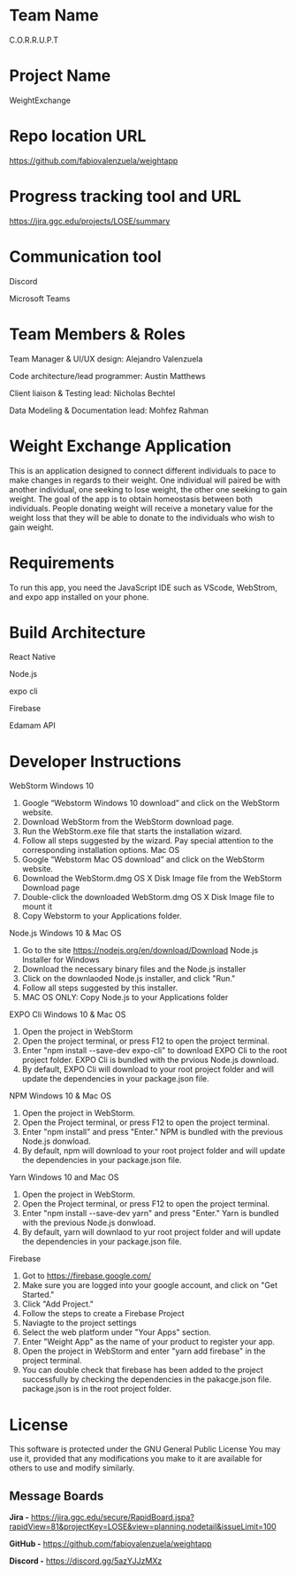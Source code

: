 # Team Name

C.O.R.R.U.P.T

# Project Name

WeightExchange

# Repo location URL

https://github.com/fabiovalenzuela/weightapp

# Progress tracking tool and URL

https://jira.ggc.edu/projects/LOSE/summary


# Communication tool

Discord

Microsoft Teams


# Team Members & Roles

Team Manager & UI/UX design: 
Alejandro Valenzuela

Code architecture/lead programmer:
Austin Matthews

Client liaison & Testing lead: 
Nicholas Bechtel

Data Modeling & Documentation lead:
Mohfez Rahman


# Weight Exchange Application

This is an application designed to connect different individuals to pace to make changes in regards to their weight. One individual will paired be with another individual, one seeking to lose weight, the other one seeking to gain weight. The goal of the app is to obtain homeostasis between both individuals. People donating weight will receive a monetary value for the weight loss that they will be able to donate to the individuals who wish to gain weight. 




# Requirements

To run this app, you need the JavaScript IDE such as VScode, WebStrom, and expo app installed on your phone.

# Build Architecture

React Native  

Node.js

expo cli

Firebase

Edamam API

# Developer Instructions

WebStorm
Windows 10
1.	Google “Webstorm Windows 10 download” and click on the WebStorm website.
2.	Download WebStorm from the WebStorm download page.
3.	Run the WebStorm.exe file that starts the installation wizard.
4.	Follow all steps suggested by the wizard. Pay special attention to the corresponding installation options.
Mac OS
1.	Google “Webstorm Mac OS download” and click on the WebStorm website.
2.	Download the WebStorm.dmg OS X Disk Image file from the WebStorm Download page
3.	Double-click the downloaded WebStorm.dmg OS X Disk Image file to mount it
4.	Copy Webstorm to your Applications folder.

Node.js
Windows 10 & Mac OS
1.  Go to the site https://nodejs.org/en/download/Download Node.js Installer for Windows
2.  Download the necessary binary files and the Node.js installer
3.  Click on the downlaoded Node.js installer, and click "Run."
4.  Follow all steps suggested by this installer. 
5.  MAC OS ONLY: Copy Node.js to your Applications folder

EXPO Cli
Windows 10 & Mac OS
1.  Open the project in WebStorm
2.  Open the project terminal, or press F12 to open the project terminal.
3.  Enter "npm install --save-dev expo-cli" to download EXPO Cli to the root project folder. EXPO Cli is bundled with the prvious Node.js download.
4.  By default, EXPO Cli will download to your root project folder and will update the dependencies in your package.json file.

NPM
Windows 10 & Mac OS
1.  Open the project in WebStorm.
2.  Open the Project terminal, or press F12 to open the project terminal.
3.  Enter "npm install" and press "Enter." NPM is bundled with the previous Node.js donwload.
4.  By default, npm will download to your root project folder and will update the dependencies in your package.json file.

Yarn
Windows 10 and Mac OS
1.  Open the project in WebStorm.
2.  Open the Project terminal, or press F12 to open the project terminal.
3.  Enter "npm install --save-dev yarn" and press "Enter." Yarn is bundled with the previous Node.js donwload.
4.  By default, yarn will downlaod to yur root project folder and will update the dependencies in your package.json file.

Firebase
1.  Got to https://firebase.google.com/ 
2.  Make sure you are logged into your google account, and click on "Get Started."
3.  Click "Add Project."
4.  Follow the steps to create a Firebase Project
5.  Naviagte to the project settings
6.  Select the web platform under "Your Apps" section.
7.  Enter "Weight App" as the name of your product to register your app.
8.  Open the project in WebStorm and enter "yarn add firebase" in the project terminal.
9.  You can double check that firebase has been added to the project successfully by checking the dependencies in the pakacge.json file. package.json is in the root project folder. 

# License

This software is protected under the GNU General Public License You may use it, provided that any modifications you make to it are available for others to use and modify similarly.

## Message Boards

**Jira -** https://jira.ggc.edu/secure/RapidBoard.jspa?rapidView=81&projectKey=LOSE&view=planning.nodetail&issueLimit=100

**GitHub -**  https://github.com/fabiovalenzuela/weightapp

**Discord -** https://discord.gg/5azYJJzMXz
